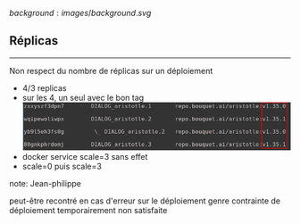 $background:images/background.svg$
## Réplicas
---
Non respect du nombre de réplicas sur un déploiement  

* 4/3 replicas
* sur les 4, un seul avec le bon tag
![replicas](images/replicas.png)
* docker service scale=3 sans effet
* scale=0 puis scale=3

note: Jean-philippe

peut-être recontré en cas d'erreur sur le déploiement genre contrainte de déploiement temporairement non satisfaite
